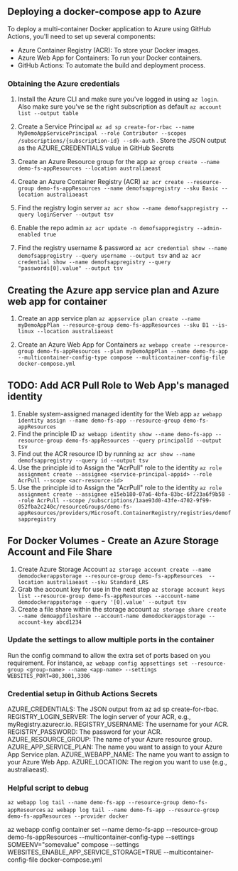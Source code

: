 ## Deploying a docker-compose app to Azure
To deploy a multi-container Docker application to Azure using GitHub Actions, you'll need to set up several components:

- Azure Container Registry (ACR): To store your Docker images.
- Azure Web App for Containers: To run your Docker containers.
- GitHub Actions: To automate the build and deployment process.

### Obtaining the Azure credentials
1. Install the Azure CLI and make sure you've logged in using `az login`. Also make sure you've se the right subscription as default `az account list --output table`

2. Create a Service Principal `az ad sp create-for-rbac --name MyDemoAppServicePrincipal --role Contributor --scopes /subscriptions/{subscription-id} --sdk-auth` . Store the JSON output as the AZURE_CREDENTIALS value in GitHub Secrets

3. Create an Azure Resource group for the app `az group create --name demo-fs-appResources --location australiaeast`

4. Create an Azure Container Registry (ACR) `az acr create --resource-group demo-fs-appResources --name demofsappregistry --sku Basic --location australiaeast`

5. Find the registry login server
`az acr show --name demofsappregistry --query loginServer --output tsv`

6. Enable the repo admin `az acr update -n demofsappregistry --admin-enabled true`

7. Find the registry username & password `az acr credential show --name demofsappregistry --query username --output tsv` and `az acr credential show --name demofsappregistry --query "passwords[0].value" --output tsv`

## Creating the Azure app service plan and Azure web app for container

1. Create an app service plan `az appservice plan create --name myDemoAppPlan --resource-group demo-fs-appResources --sku B1 --is-linux --location australiaeast`

2. Create an Azure Web App for Containers `az webapp create --resource-group demo-fs-appResources --plan myDemoAppPlan --name demo-fs-app --multicontainer-config-type compose --multicontainer-config-file docker-compose.yml
`

## TODO: Add ACR Pull Role to Web App's managed identity
1. Enable system-assigned managed identity for the Web app `az webapp identity assign --name demo-fs-app --resource-group demo-fs-appResources`
2. Find the principle ID `az webapp identity show --name demo-fs-app --resource-group demo-fs-appResources --query principalId --output tsv`
3. Find out the ACR resource ID by running `az acr show --name demofsappregistry --query id --output tsv`
4. Use the principle id to Assign the "AcrPull" role to the identity `az role assignment create --assignee <service-principal-appid> --role AcrPull --scope <acr-resource-id>`
4. Use the principle id to Assign the "AcrPull" role to the identity `az role assignment create --assignee e15eb180-07a6-4bfa-83bc-6f223a6f9b58 --role AcrPull --scope /subscriptions/1aae93d0-43fe-4702-9f99-052fba2c240c/resourceGroups/demo-fs-appResources/providers/Microsoft.ContainerRegistry/registries/demofsappregistry`

## For Docker Volumes - Create an Azure Storage Account and File Share
1. Create Azure Storage Account `az storage account create --name demodockerappstorage --resource-group demo-fs-appResources  --location australiaeast --sku Standard_LRS`
2. Grab the account key for use in the next step `az storage account keys list --resource-group demo-fs-appResources --account-name demodockerappstorage --query '[0].value' --output tsv`
3. Create a file share within the storage account `az storage share create --name demoappfileshare --account-name demodockerappstorage --account-key abcd1234`

### Update the settings to allow multiple ports in the container
Run the config command to allow the extra set of ports based on you requirement. For instance, 
```az webapp config appsettings set --resource-group <group-name> --name <app-name> --settings WEBSITES_PORT=80,3001,3306```


### Credential setup in Github Actions Secrets

AZURE_CREDENTIALS: The JSON output from az ad sp create-for-rbac.
REGISTRY_LOGIN_SERVER: The login server of your ACR, e.g., myRegistry.azurecr.io.
REGISTRY_USERNAME: The username for your ACR.
REGISTRY_PASSWORD: The password for your ACR.
AZURE_RESOURCE_GROUP: The name of your Azure resource group.
AZURE_APP_SERVICE_PLAN: The name you want to assign to your Azure App Service plan.
AZURE_WEBAPP_NAME: The name you want to assign to your Azure Web App.
AZURE_LOCATION: The region you want to use (e.g., australiaeast).

### Helpful script to debug
`az webapp log tail --name demo-fs-app --resource-group demo-fs-appResources`
`az webapp log tail --name demo-fs-app --resource-group demo-fs-appResources --provider docker`

az webapp config container set  --name demo-fs-app --resource-group demo-fs-appResources --multicontainer-config-type --settings SOMEENV="somevalue" compose --settings WEBSITES_ENABLE_APP_SERVICE_STORAGE=TRUE --multicontainer-config-file docker-compose.yml